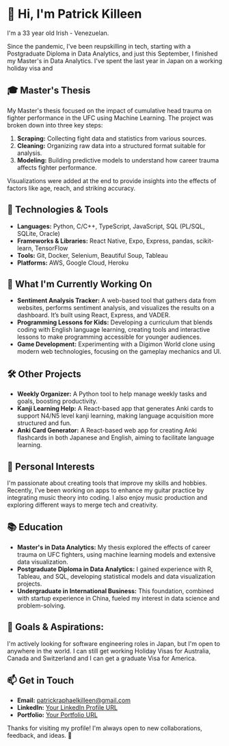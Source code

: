 # 👋 Hi, I'm Patrick Killeen

I'm a 33 year old Irish - Venezuelan. 

Since the pandemic, I've been reupskilling in tech, starting with a Postgraduate Diploma in Data Analytics, and just this September, I finished my Master's in Data Analytics.
I've spent the last year in Japan on a working holiday visa and 

## 🎓 Master's Thesis
My Master's thesis focused on the impact of cumulative head trauma on fighter performance in the UFC using Machine Learning. The project was broken down into three key steps:

1. **Scraping:** Collecting fight data and statistics from various sources.
2. **Cleaning:** Organizing raw data into a structured format suitable for analysis.
3. **Modeling:** Building predictive models to understand how career trauma affects fighter performance.

Visualizations were added at the end to provide insights into the effects of factors like age, reach, and striking accuracy.

## 🔧 Technologies & Tools
- **Languages:** Python, C/C++, TypeScript, JavaScript, SQL (PL/SQL, SQLite, Oracle)
- **Frameworks & Libraries:** React Native, Expo, Express, pandas, scikit-learn, TensorFlow
- **Tools:** Git, Docker, Selenium, Beautiful Soup, Tableau
- **Platforms:** AWS, Google Cloud, Heroku

## 🌱 What I'm Currently Working On
- **Sentiment Analysis Tracker:** A web-based tool that gathers data from websites, performs sentiment analysis, and visualizes the results on a dashboard. It’s built using React, Express, and VADER.
- **Programming Lessons for Kids:** Developing a curriculum that blends coding with English language learning, creating tools and interactive lessons to make programming accessible for younger audiences.
- **Game Development:** Experimenting with a Digimon World clone using modern web technologies, focusing on the gameplay mechanics and UI.

## 🛠️ Other Projects
- **Weekly Organizer:** A Python tool to help manage weekly tasks and goals, boosting productivity.
- **Kanji Learning Help:** A React-based app that generates Anki cards to support N4/N5 level kanji learning, making language acquisition more structured and fun.
- **Anki Card Generator:** A React-based web app for creating Anki flashcards in both Japanese and English, aiming to facilitate language learning.

## 🎸 Personal Interests
I'm passionate about creating tools that improve my skills and hobbies. 
Recently, I’ve been working on apps to enhance my guitar practice by integrating music theory into coding. 
I also enjoy music production and exploring different ways to merge tech and creativity.

## 📚 Education
- **Master's in Data Analytics:** My thesis explored the effects of career trauma on UFC fighters, using machine learning models and extensive data visualization.
- **Postgraduate Diploma in Data Analytics:** I gained experience with R, Tableau, and SQL, developing statistical models and data visualization projects.
- **Undergraduate in International Business:** This foundation, combined with startup experience in China, fueled my interest in data science and problem-solving.

## 🎯 Goals & Aspirations: 
I'm actively looking for software engineering roles in Japan, but I'm open to anywhere in the world. I can still get working Holiday Visas for Australia, Canada and Switzerland and I can get a graduate Visa for America.

## 📫 Get in Touch
- **Email:** patrickraphaelkilleen@gmail.com
- **LinkedIn:** [Your LinkedIn Profile URL](https://linkedin.com)
- **Portfolio:** [Your Portfolio URL](https://your-portfolio.com)

Thanks for visiting my profile! I'm always open to new collaborations, feedback, and ideas. 🚀

